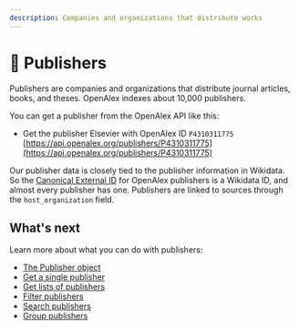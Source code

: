 ```yaml
---
description: Companies and organizations that distribute works
---
```


# 🏢 Publishers

Publishers are companies and organizations that distribute journal articles, books, and theses. OpenAlex indexes about 10,000 publishers.

You can get a publisher from the OpenAlex API like this:

* Get the publisher Elsevier with OpenAlex ID `P4310311775`\
  [https://api.openalex.org/publishers/P4310311775](https://api.openalex.org/publishers/P4310311775)

Our publisher data is closely tied to the publisher information in Wikidata. So the [Canonical External ID](../../how-to-use-the-api/get-single-entities/#canonical-external-ids) for OpenAlex publishers is a Wikidata ID, and almost every publisher has one. Publishers are linked to sources through the `host_organization` field.

## What's next

Learn more about what you can do with publishers:

* [The Publisher object](publisher-object.md)
* [Get a single publisher](get-a-single-publisher.md)
* [Get lists of publishers](get-lists-of-publishers.md)
* [Filter publishers](filter-publishers.md)
* [Search publishers](search-publishers.md)
* [Group publishers](group-publishers.md)
